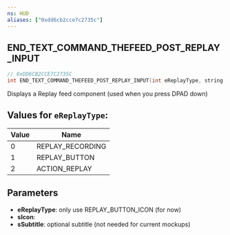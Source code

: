 ```yaml
---
ns: HUD
aliases: ["0xdd6cb2cce7c2735c"]
---
```

## END_TEXT_COMMAND_THEFEED_POST_REPLAY_INPUT

```c
// 0xDD6CB2CCE7C2735C
int END_TEXT_COMMAND_THEFEED_POST_REPLAY_INPUT(int eReplayType, string sIcon, string sSubtitle);
```

Displays a Replay feed component (used when you press DPAD down)

## Values for `eReplayType`:
| Value | Name |
| --- | --- |
| 0 | REPLAY_RECORDING |
| 1 | REPLAY_BUTTON |
| 2 | ACTION_REPLAY |


## Parameters
* **eReplayType**: only use REPLAY_BUTTON_ICON (for now)
* **sIcon**: 
* **sSubtitle**: optional subtitle (not needed for current mockups)
